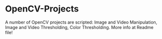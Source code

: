 # OpenCV-Projects
A number of OpenCV projects are scripted: Image and Video Manipulation, Image and Video Thresholding, Color Thresholding. More info at Readme file!
